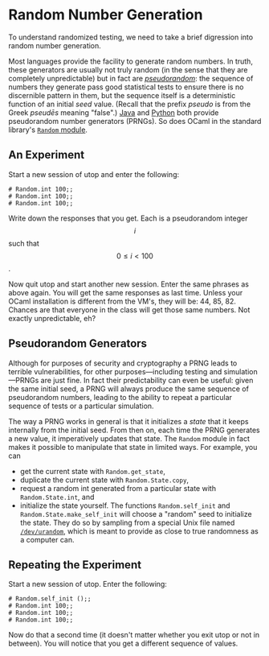 # Random Number Generation

To understand randomized testing, we need to take a brief digression
into random number generation.

Most languages provide the facility to generate random numbers.  In
truth, these generators are usually not truly random (in the sense that
they are completely unpredictable) but in fact are
[*pseudorandom*][prng]:  the sequence of numbers they generate pass good
statistical tests to ensure there is no discernible pattern in them, but the
sequence itself is a deterministic function of an initial *seed* value. 
(Recall that the prefix *pseudo* is from the Greek *pseud&emacr;s* meaning "false".)
[Java][java-random] and [Python][python-random] both provide
pseudorandom number generators (PRNGs). So does OCaml in the standard library's
[`Random` module][random]. 

[prng]: https://en.wikipedia.org/wiki/Pseudorandom_number_generator
[java-random]: https://docs.oracle.com/javase/8/docs/api/java/util/Random.html
[python-random]: https://docs.python.org/3/library/random.html
[random]: https://ocaml.org/api/Random.html

## An Experiment

Start a new session of utop and enter the following:
```
# Random.int 100;;
# Random.int 100;;
# Random.int 100;;
```
Write down the responses that you get.  Each is a pseudorandom integer $$i$$ such that
$$0 \leq i \lt 100$$.

Now quit utop and start another new session.  Enter the same phrases as above again.
You will get the same responses as last time.  Unless your OCaml installation is
different from the VM's, they will be:  44, 85, 82.  Chances are that everyone in
the class will get those same numbers.  Not exactly unpredictable, eh?

## Pseudorandom Generators

Although for purposes of security and cryptography a PRNG leads to terrible vulnerabilities,
for other purposes&mdash;including testing and simulation&mdash;PRNGs are just fine.
In fact their predictability can even be useful:  given the same initial seed, a PRNG
will always produce the same sequence of pseudorandom numbers, leading to the ability
to repeat a particular sequence of tests or a particular simulation.  

The way a PRNG works in general is that it initializes a *state* that it keeps internally
from the initial seed.  From then on, each time the PRNG generates a new value, it
imperatively updates that state.  The `Random` module in fact makes it possible to 
manipulate that state in limited ways.  For example, you can

* get the current state with `Random.get_state`, 
* duplicate the current state with `Random.State.copy`,
* request a random int generated from a particular state with
  `Random.State.int`, and
* initialize the state yourself.  The functions `Random.self_init` and
  `Random.State.make_self_init` will choose a "random" seed to initialize
  the state.  They do so by sampling from a special Unix file named
  [`/dev/urandom`][urandom], which is meant to provide as close to true
  randomness as a computer can.

[urandom]: https://en.wikipedia.org/wiki//dev/random

## Repeating the Experiment 

Start a new session of utop.  Enter the following:
```
# Random.self_init ();;
# Random.int 100;;
# Random.int 100;;
# Random.int 100;;
```

Now do that a second time (it doesn't matter whether you exit utop
or not in between).  You will notice that you get a different 
sequence of values.
